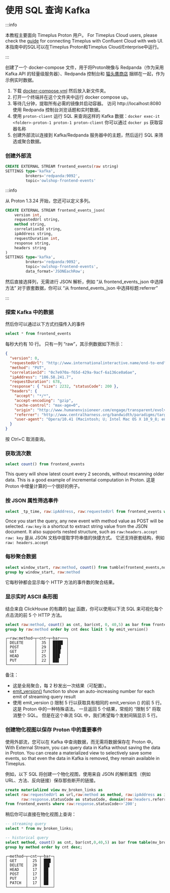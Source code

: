 # 使用 SQL 查询 Kafka

:::info

本教程主要面向 Timeplus Proton 用户。 For Timeplus Cloud users, please check the [guide](/quickstart) for connecting Timeplus with Confluent Cloud with web UI. 本指南中的SQL可以在Timeplus Proton和Timeplus Cloud/Enterprise中运行。

:::

创建了一个 docker-compose 文件，用于将Proton映像与 Redpanda（作为采用 Kafka API 的轻量级服务器）、Redpanda 控制台和 [猫头鹰商店](https://github.com/cloudhut/owl-shop) 捆绑在一起，作为示例实时数据。

1. 下载 [docker-compose.yml](https://github.com/timeplus-io/proton/blob/develop/examples/ecommerce/docker-compose.yml) 然后放入新文件夹。
2. 打开一个终端并在这个文件夹中运行 docker compose up。
3. 等待几分钟，提取所有必需的镜像并启动容器。 访问 http://localhost:8080 使用 Redpanda 控制台浏览话题和实时数据。
4. 使用 `proton-client` 运行 SQL 来查询这样的 Kafka 数据：`docker exec-it <folder>-proton-1 proton-1 proton-client` 你可以通过 `docker ps` 获取容器名称
5. 创建外部流以连接到 Kafka/Redpanda 服务器中的主题，然后运行 SQL 来筛选或聚合数据。

### 创建外部流

```sql
CREATE EXTERNAL STREAM frontend_events(raw string)
SETTINGS type='kafka', 
         brokers='redpanda:9092',
         topic='owlshop-frontend-events'
```

:::info

从 Proton 1.3.24 开始，您还可以定义多列。

```sql
CREATE EXTERNAL STREAM frontend_events_json(
	version int,
	requestedUrl string,
	method string,
	correlationId string,
	ipAddress string,
	requestDuration int,
	response string,
	headers string
)	
SETTINGS type='kafka', 
         brokers='redpanda:9092',
         topic='owlshop-frontend-events',
         data_format='JSONEachRow';
```

然后直接选择列，无需进行 JSON 解析，例如 “从 frontend_events_json 中选择方法” 对于嵌套数据，你可以 “从 frontend_events_json 中选择标题:referrer”

:::

### 探索 Kafka 中的数据

然后你可以通过以下方式扫描传入的事件

```sql
select * from frontend_events
```

每秒大约有 10 行。 只有一列 “raw”，其示例数据如下所示：

```json
{
  "version": 0,
  "requestedUrl": "http://www.internationalinteractive.name/end-to-end",
  "method": "PUT",
  "correlationId": "0c7e970a-f65d-429a-9acf-6a136ce0a6ae",
  "ipAddress": "186.58.241.7",
  "requestDuration": 678,
  "response": { "size": 2232, "statusCode": 200 },
  "headers": {
    "accept": "*/*",
    "accept-encoding": "gzip",
    "cache-control": "max-age=0",
    "origin": "http://www.humanenvisioneer.com/engage/transparent/evolve/target",
    "referrer": "http://www.centralharness.org/bandwidth/paradigms/target/whiteboard",
    "user-agent": "Opera/10.41 (Macintosh; U; Intel Mac OS X 10_9_8; en-US) Presto/2.10.292 Version/13.00"
  }
}
```

按 Ctrl+C 取消查询。

### 获取流次数

```sql
select count() from frontend_events
```

This query will show latest count every 2 seconds, without rescanning older data. This is a good example of incremental computation in Proton. 这是 Proton 中增量计算的一个很好的例子。

### 按 JSON 属性筛选事件

```sql
select _tp_time, raw:ipAddress, raw:requestedUrl from frontend_events where raw:method='POST'
```

Once you start the query, any new event with method value as POST will be selected. <code>raw:key</code> is a shortcut to extract string value from the JSON document. It also supports nested structure, such as <code>raw:headers.accept</code> `raw: key` 是从 JSON 文档中提取字符串值的快捷方式。 它还支持嵌套结构，例如 `raw: headers.accept`

### 每秒聚合数据

```sql
select window_start, raw:method, count() from tumble(frontend_events,now(),1s)
group by window_start, raw:method
```

它每秒钟都会显示每个 HTTP 方法的事件数的聚合结果。

### 显示实时 ASCII 条形图

结合来自 ClickHouse 的有趣的 [bar](https://clickhouse.com/docs/en/sql-reference/functions/other-functions#bar) 函数，你可以使用以下流 SQL 来可视化每个点击流的前 5 个 HTTP 方法。

```sql
select raw:method, count() as cnt, bar(cnt, 0, 40,5) as bar from frontend_events
group by raw:method order by cnt desc limit 5 by emit_version()
```

```
┌─raw:method─┬─cnt─┬─bar───┐
│ DELETE     │  35 │ ████▍ │
│ POST       │  29 │ ███▋  │
│ GET        │  27 │ ███▍  │
│ HEAD       │  25 │ ███   │
│ PUT        │  22 │ ██▋   │
└────────────┴─────┴───────┘
```

备注：

- 这是全局聚合，每 2 秒发出一次结果（可配置）。
- [emit_version()](/functions_for_streaming#emit_version) function to show an auto-increasing number for each emit of streaming query result
- 使用 emit_version () 限制 5 行以获取具有相同的 emit_version () 的前 5 行。 这是 Proton 中的一种特殊语法。 一旦返回 5 个结果，常规的 “限制 5” 将取消整个 SQL。 但是在这个串流 SQL 中，我们希望每个发射间隔显示 5 行。

### 创建物化视图以保存 Proton 中的重要事件

使用外部流，您可以在 Kafka 中查询数据，而无需将数据保存在 Proton 中。 With External Stream, you can query data in Kafka without saving the data in Proton. You can create a materialized view to selectively save some events, so that even the data in Kafka is removed, they remain available in Timeplus.

例如，以下 SQL 将创建一个物化视图，使用来自 JSON 的解析属性（例如 URL、方法、反向链接）保存那些断开的链接。

```sql
create materialized view mv_broken_links as
select raw:requestedUrl as url,raw:method as method, raw:ipAddress as ip, 
       raw:response.statusCode as statusCode, domain(raw:headers.referrer) as referrer
from frontend_events where raw:response.statusCode<>'200';
```

稍后你可以直接在物化视图上查询：

```sql
-- streaming query
select * from mv_broken_links;

-- historical query
select method, count() as cnt, bar(cnt,0,40,5) as bar from table(mv_broken_links) 
group by method order by cnt desc;
```

```
┌─method─┬─cnt─┬─bar─┐
│ GET    │  25 │ ███ │
│ DELETE │  20 │ ██▌ │
│ HEAD   │  17 │ ██  │
│ POST   │  17 │ ██  │
│ PUT    │  17 │ ██  │
│ PATCH  │  17 │ ██  │
└────────┴─────┴─────┘
```
